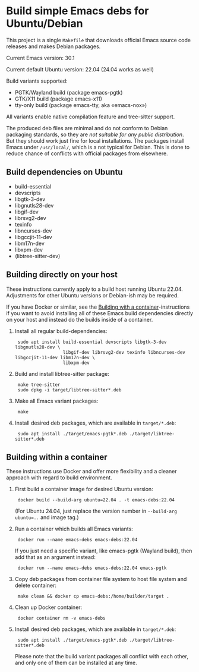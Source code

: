 # Build simple Emacs debs for Ubuntu/Debian

This project is a single `Makefile` that downloads official Emacs source code
releases and makes Debian packages.

Current Emacs version: 30.1

Current default Ubuntu version: 22.04 (24.04 works as well)

Build variants supported:
- PGTK/Wayland build   (package emacs-pgtk)
- GTK/X11 build        (package emacs-x11)
- tty-only build       (package emacs-tty, aka «emacs-nox»)

All variants enable native compilation feature and tree-sitter support.

The produced deb files are minimal and do not conform to Debian packaging
standards, so they are *not suitable for any public distribution*. But they
should work just fine for local installations. The packages install Emacs under
`/usr/local/`, which is a not typical for Debian. This is done to reduce chance
of conflicts with official packages from elsewhere.

## Build dependencies on Ubuntu

- build-essential
- devscripts
- libgtk-3-dev
- libgnutls28-dev
- libgif-dev
- librsvg2-dev
- texinfo
- libncurses-dev
- libgccjit-11-dev
- libm17n-dev
- libxpm-dev
- (libtree-sitter-dev)

## Building directly on your host

These instructions currently apply to a build host running Ubuntu 22.04.
Adjustments for other Ubuntu versions or Debian-ish may be required.

If you have Docker or similar, see the [Building with a
container](#container)-instructions if you want to avoid installing all of these
Emacs build dependencies directly on your host and instead do the builds inside
of a container.

1. Install all regular build-dependencies:

        sudo apt install build-essential devscripts libgtk-3-dev libgnutls28-dev \
                         libgif-dev librsvg2-dev texinfo libncurses-dev libgccjit-11-dev libm17n-dev \
                         libxpm-dev

2. Build and install libtree-sitter package:

        make tree-sitter
        sudo dpkg -i target/libtree-sitter*.deb

3. Make all Emacs variant packages:

        make

4. Install desired deb packages, which are available in `target/*.deb`:

        sudo apt install ./target/emacs-pgtk*.deb ./target/libtree-sitter*.deb

## Building within a container             <a name="container"></a>

These instructions use Docker and offer more flexibility and a cleaner approach
with regard to build environment.

1. First build a container image for desired Ubuntu version:

        docker build --build-arg ubuntu=22.04 . -t emacs-debs:22.04
        
   (For Ubuntu 24.04, just replace the version number in `--build-arg ubuntu=..`
   and image tag.)

2. Run a container which builds all Emacs variants:

        docker run --name emacs-debs emacs-debs:22.04
        
   If you just need a specific variant, like emacs-pgtk (Wayland build), then add
   that as an argument instead:
   
        docker run --name emacs-debs emacs-debs:22.04 emacs-pgtk
        
3. Copy deb packages from container file system to host file system and delete container:

        make clean && docker cp emacs-debs:/home/builder/target .

4. Clean up Docker container:

        docker container rm -v emacs-debs

5. Install desired deb packages, which are available in `target/*.deb`:

        sudo apt install ./target/emacs-pgtk*.deb ./target/libtree-sitter*.deb

   Please note that the build variant packages all conflict with each other, and
   only one of them can be installed at any time.
